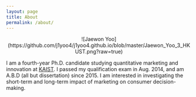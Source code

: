 ```yaml
---
layout: page
title: About
permalink: /about/
---
```


<p align="center">
![Jaewon Yoo](https://github.com/j1yoo4/j1yoo4.github.io/blob/master/Jaewon_Yoo_3_HKUST.png?raw=true)
</p>

I am a fourth-year Ph.D. candidate studying quantitative marketing and innovation at [KAIST](http://www.business.kaist.edu/). I passed my qualification exam in Aug. 2014, and am A.B.D (all but dissertation) since 2015. I am interested in investigating the short-term and long-term impact of marketing on consumer decision-making.
